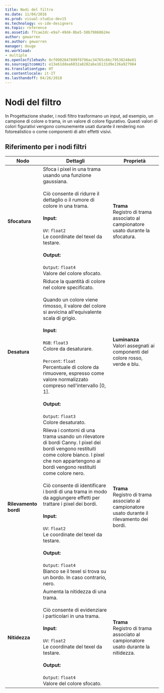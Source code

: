 ```yaml
---
title: Nodi del filtro
ms.date: 11/04/2016
ms.prod: visual-studio-dev15
ms.technology: vs-ide-designers
ms.topic: reference
ms.assetid: f7cae2dc-e9a7-49d4-8be5-58b79868624e
author: gewarren
ms.author: gewarren
manager: douge
ms.workload:
- multiple
ms.openlocfilehash: 0cf0902847899f8796ac34765c66c79530248e81
ms.sourcegitcommit: e13e61ddea6032a8282abe16131d9e136a927984
ms.translationtype: HT
ms.contentlocale: it-IT
ms.lasthandoff: 04/26/2018
---
```

# <a name="filter-nodes"></a>Nodi del filtro

In Progettazione shader, i nodi filtro trasformano un input, ad esempio, un campione di colore o trama, in un valore di colore figurativo. Questi valori di colori figurativi vengono comunemente usati durante il rendering non fotorealistico o come componenti di altri effetti visivi.

## <a name="filter-node-reference"></a>Riferimento per i nodi filtri

|Nodo|Dettagli|Proprietà|
|----------|-------------|----------------|
|**Sfocatura**|Sfoca i pixel in una trama usando una funzione gaussiana.<br /><br /> Ciò consente di ridurre il dettaglio o il rumore di colore in una trama.<br /><br /> **Input:**<br /><br /> `UV`: `float2`<br /> Le coordinate del texel da testare.<br /><br /> **Output:**<br /><br /> `Output`: `float4`<br /> Valore del colore sfocato.|**Trama**<br /> Registro di trama associato al campionatore usato durante la sfocatura.|
|**Desatura**|Riduce la quantità di colore nel colore specificato.<br /><br /> Quando un colore viene rimosso, il valore del colore si avvicina all'equivalente scala di grigio.<br /><br /> **Input:**<br /><br /> `RGB`: `float3`<br /> Colore da desaturare.<br /><br /> `Percent`: `float`<br /> Percentuale di colore da rimuovere, espresso come valore normalizzato compreso nell'intervallo [0, 1].<br /><br /> **Output:**<br /><br /> `Output`: `float3`<br /> Colore desaturato.|**Luminanza**<br /> Valori assegnati ai componenti del colore rosso, verde e blu.|
|**Rilevamento bordi**|Rileva i contorni di una trama usando un rilevatore di bordi Canny. I pixel dei bordi vengono restituiti come colore bianco. I pixel che non appartengono ai bordi vengono restituiti come colore nero.<br /><br /> Ciò consente di identificare i bordi di una trama in modo da aggiungere effetti per trattare i pixel dei bordi.<br /><br /> **Input:**<br /><br /> `UV`: `float2`<br /> Le coordinate del texel da testare.<br /><br /> **Output:**<br /><br /> `Output`: `float4`<br /> Bianco se il texel si trova su un bordo. In caso contrario, nero.|**Trama**<br /> Registro di trama associato al campionatore usato durante il rilevamento dei bordi.|
|**Nitidezza**|Aumenta la nitidezza di una trama.<br /><br /> Ciò consente di evidenziare i particolari in una trama.<br /><br /> **Input:**<br /><br /> `UV`: `float2`<br /> Le coordinate del texel da testare.<br /><br /> **Output:**<br /><br /> `Output`: `float4`<br /> Valore del colore sfocato.|**Trama**<br /> Registro di trama associato al campionatore usato durante la nitidezza.|